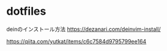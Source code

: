 # dotfiles

deinのインストール方法
https://dezanari.com/deinvim-install/

https://qiita.com/yutkat/items/c6c7584d9795799ee164
